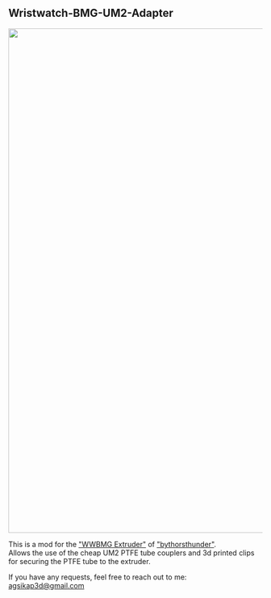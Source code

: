 ## Wristwatch-BMG-UM2-Adapter
<img src="https://github.com/user-attachments/assets/e02315e2-6b99-4066-8426-69c58478e85e" width="1000">

This is a mod for the ["WWBMG Extruder"](https://github.com/bythorsthunder/Voron_Mods/tree/main/Wristwatch_Extruder_BMG) of ["bythorsthunder"](https://github.com/bythorsthunder).<br>
Allows the use of the cheap UM2 PTFE tube couplers and 3d printed clips for securing the PTFE tube to the extruder.  

If you have any requests, feel free to reach out to me:  
agsikap3d@gmail.com










